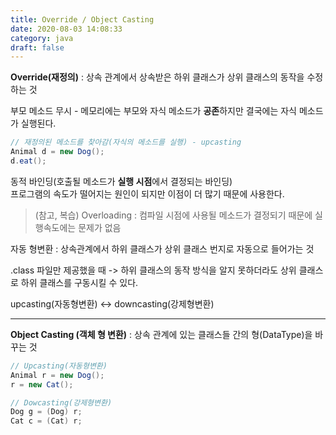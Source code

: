 ```yaml
---
title: Override / Object Casting
date: 2020-08-03 14:08:33
category: java
draft: false
---
```


**Override(재정의)** : 상속 관계에서 상속받은 하위 클래스가 상위 클래스의 동작을 수정하는 것

부모 메소드 무시 - 메모리에는 부모와 자식 메소드가 **공존**하지만 결국에는 자식 메소드가 실행된다.


```java
// 재정의된 메소드를 찾아감(자식의 메소드를 실행) - upcasting
Animal d = new Dog();
d.eat();
```

동적 바인딩(호출될 메소드가 **실행 시점**에서 결정되는 바인딩)   
프로그램의 속도가 떨어지는 원인이 되지만 이점이 더 많기 때문에 사용한다.

> (참고, 복습) Overloading : 컴파일 시점에 사용될 메소드가 결정되기 때문에 실행속도에는 문제가 없음

자동 형변환 : 상속관계에서 하위 클래스가 상위 클래스 번지로 자동으로 들어가는 것

.class 파일만 제공했을 때 -> 하위 클래스의 동작 방식을 알지 못하더라도 상위 클래스로 하위 클래스를 구동시킬 수 있다.

upcasting(자동형변환) <-> downcasting(강제형변환)

---

**Object Casting (객체 형 변환)** : 상속 관계에 있는 클래스들 간의 형(DataType)을 바꾸는 것

```java
// Upcasting(자동형변환)
Animal r = new Dog();
r = new Cat();

// Dowcasting(강제형변환)
Dog g = (Dog) r;
Cat c = (Cat) r;
```